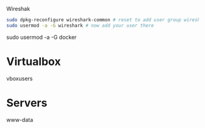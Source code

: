 Wireshak

```bash
sudo dpkg-reconfigure wireshark-common # reset to add user group wireshark
sudo usermod -a -G wireshark # now add your user there
```

sudo usermod -a -G docker

# Virtualbox
vboxusers

# Servers
www-data
